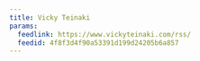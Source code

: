 ```yaml
---
title: Vicky Teinaki
params:
  feedlink: https://www.vickyteinaki.com/rss/
  feedid: 4f8f3d4f90a53391d199d24205b6a857
---
```

